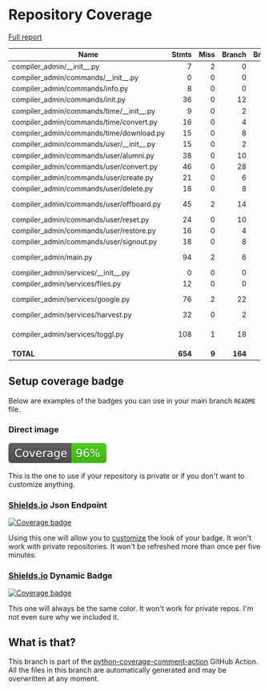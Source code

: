 # Repository Coverage

[Full report](https://htmlpreview.github.io/?https://github.com/compilerla/compiler-admin/blob/python-coverage-comment-action-data/htmlcov/index.html)

| Name                                          |    Stmts |     Miss |   Branch |   BrPart |   Cover |   Missing |
|---------------------------------------------- | -------: | -------: | -------: | -------: | ------: | --------: |
| compiler\_admin/\_\_init\_\_.py               |        7 |        2 |        0 |        0 |     71% |      8-10 |
| compiler\_admin/commands/\_\_init\_\_.py      |        0 |        0 |        0 |        0 |    100% |           |
| compiler\_admin/commands/info.py              |        8 |        0 |        0 |        0 |    100% |           |
| compiler\_admin/commands/init.py              |       36 |        0 |       12 |        1 |     98% |    21->18 |
| compiler\_admin/commands/time/\_\_init\_\_.py |        9 |        0 |        2 |        0 |    100% |           |
| compiler\_admin/commands/time/convert.py      |       16 |        0 |        4 |        0 |    100% |           |
| compiler\_admin/commands/time/download.py     |       15 |        0 |        8 |        0 |    100% |           |
| compiler\_admin/commands/user/\_\_init\_\_.py |       15 |        0 |        2 |        0 |    100% |           |
| compiler\_admin/commands/user/alumni.py       |       38 |        0 |       10 |        0 |    100% |           |
| compiler\_admin/commands/user/convert.py      |       46 |        0 |       28 |        1 |     99% |    71->79 |
| compiler\_admin/commands/user/create.py       |       21 |        0 |        6 |        0 |    100% |           |
| compiler\_admin/commands/user/delete.py       |       18 |        0 |        8 |        1 |     96% |    24->30 |
| compiler\_admin/commands/user/offboard.py     |       45 |        2 |       14 |        2 |     93% |42->48, 72-73 |
| compiler\_admin/commands/user/reset.py        |       24 |        0 |       10 |        0 |    100% |           |
| compiler\_admin/commands/user/restore.py      |       16 |        0 |        4 |        0 |    100% |           |
| compiler\_admin/commands/user/signout.py      |       18 |        0 |        8 |        1 |     96% |    24->30 |
| compiler\_admin/main.py                       |       94 |        2 |        6 |        2 |     96% |  199, 203 |
| compiler\_admin/services/\_\_init\_\_.py      |        0 |        0 |        0 |        0 |    100% |           |
| compiler\_admin/services/files.py             |       12 |        0 |        0 |        0 |    100% |           |
| compiler\_admin/services/google.py            |       76 |        2 |       22 |        1 |     97% |   116-117 |
| compiler\_admin/services/harvest.py           |       32 |        0 |        2 |        0 |    100% |           |
| compiler\_admin/services/toggl.py             |      108 |        1 |       18 |        2 |     98% |90, 229->232 |
|                                     **TOTAL** |  **654** |    **9** |  **164** |   **11** | **98%** |           |


## Setup coverage badge

Below are examples of the badges you can use in your main branch `README` file.

### Direct image

[![Coverage badge](https://raw.githubusercontent.com/compilerla/compiler-admin/python-coverage-comment-action-data/badge.svg)](https://htmlpreview.github.io/?https://github.com/compilerla/compiler-admin/blob/python-coverage-comment-action-data/htmlcov/index.html)

This is the one to use if your repository is private or if you don't want to customize anything.

### [Shields.io](https://shields.io) Json Endpoint

[![Coverage badge](https://img.shields.io/endpoint?url=https://raw.githubusercontent.com/compilerla/compiler-admin/python-coverage-comment-action-data/endpoint.json)](https://htmlpreview.github.io/?https://github.com/compilerla/compiler-admin/blob/python-coverage-comment-action-data/htmlcov/index.html)

Using this one will allow you to [customize](https://shields.io/endpoint) the look of your badge.
It won't work with private repositories. It won't be refreshed more than once per five minutes.

### [Shields.io](https://shields.io) Dynamic Badge

[![Coverage badge](https://img.shields.io/badge/dynamic/json?color=brightgreen&label=coverage&query=%24.message&url=https%3A%2F%2Fraw.githubusercontent.com%2Fcompilerla%2Fcompiler-admin%2Fpython-coverage-comment-action-data%2Fendpoint.json)](https://htmlpreview.github.io/?https://github.com/compilerla/compiler-admin/blob/python-coverage-comment-action-data/htmlcov/index.html)

This one will always be the same color. It won't work for private repos. I'm not even sure why we included it.

## What is that?

This branch is part of the
[python-coverage-comment-action](https://github.com/marketplace/actions/python-coverage-comment)
GitHub Action. All the files in this branch are automatically generated and may be
overwritten at any moment.